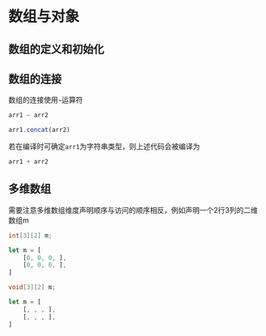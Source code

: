 # 数组与对象

## 数组的定义和初始化

## 数组的连接
数组的连接使用`~`运算符
```d
arr1 ~ arr2
```

```js
arr1.concat(arr2)
```

若在编译时可确定`arr1`为字符串类型，则上述代码会被编译为
```js
arr1 + arr2
```

## 多维数组
需要注意多维数组维度声明顺序与访问的顺序相反，例如声明一个2行3列的二维数组m
```d
int[3][2] m;
```

```js
let m = [
    [0, 0, 0, ],
    [0, 0, 0, ],
]
```


```d
void[3][2] m;
```

```js
let m = [
    [, , , ],
    [, , , ],
]
```